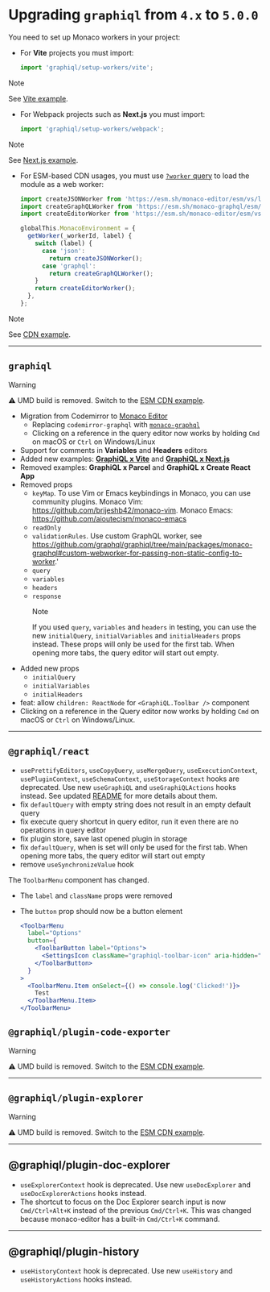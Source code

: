 # Upgrading `graphiql` from `4.x` to `5.0.0`

You need to set up Monaco workers in your project:

- For **Vite** projects you must import:

  ```js
  import 'graphiql/setup-workers/vite';
  ```

> [!NOTE]
>
> See [Vite example](../../examples/graphiql-vite/src/App.jsx).

- For Webpack projects such as **Next.js** you must import:

  ```js
  import 'graphiql/setup-workers/webpack';
  ```

> [!NOTE]
>
> See [Next.js example](../../examples/graphiql-nextjs/src/app/page.tsx).

- For ESM-based CDN usages, you must use
  [`?worker` query](https://esm.sh/#web-worker) to load the module as a web
  worker:

  ```js /?worker/
  import createJSONWorker from 'https://esm.sh/monaco-editor/esm/vs/language/json/json.worker.js?worker';
  import createGraphQLWorker from 'https://esm.sh/monaco-graphql/esm/graphql.worker.js?worker';
  import createEditorWorker from 'https://esm.sh/monaco-editor/esm/vs/editor/editor.worker.js?worker';

  globalThis.MonacoEnvironment = {
    getWorker(_workerId, label) {
      switch (label) {
        case 'json':
          return createJSONWorker();
        case 'graphql':
          return createGraphQLWorker();
      }
      return createEditorWorker();
    },
  };
  ```

> [!NOTE]
>
> See [CDN example](../../examples/graphiql-cdn/index.html).

---

## `graphiql`

> [!WARNING]
>
> ⚠️ UMD build is removed. Switch to the [ESM CDN example](../../examples/graphiql-cdn/index.html).

- Migration from Codemirror to [Monaco Editor](https://github.com/microsoft/monaco-editor)
  - Replacing `codemirror-graphql` with [`monaco-graphql`](../../packages/monaco-graphql)
  - Clicking on a reference in the query editor now works by holding `Cmd` on macOS or `Ctrl` on Windows/Linux
- Support for comments in **Variables** and **Headers** editors
- Added new examples: [**GraphiQL x Vite**](../../examples/graphiql-vite) and [**GraphiQL x Next.js**](../../examples/graphiql-nextjs)
- Removed examples: **GraphiQL x Parcel** and **GraphiQL x Create React App**
- Removed props
  - `keyMap`. To use Vim or Emacs keybindings in Monaco, you can use community plugins. Monaco Vim: https://github.com/brijeshb42/monaco-vim. Monaco Emacs: https://github.com/aioutecism/monaco-emacs
  - `readOnly`
  - `validationRules`. Use custom GraphQL worker, see https://github.com/graphql/graphiql/tree/main/packages/monaco-graphql#custom-webworker-for-passing-non-static-config-to-worker.'
  - `query`
  - `variables`
  - `headers`
  - `response`
    > [!NOTE]
    >
    > If you used `query`, `variables` and `headers` in testing, you can use the new `initialQuery`, `initialVariables`
    > and `initialHeaders` props instead. These props will only be used for the first tab.
    > When opening more tabs, the query editor will start out empty.
- Added new props
  - `initialQuery`
  - `initialVariables`
  - `initialHeaders`
- feat: allow `children: ReactNode` for `<GraphiQL.Toolbar />` component
- Clicking on a reference in the Query editor now works by holding `Cmd` on macOS or `Ctrl` on Windows/Linux.

---

## `@graphiql/react`

- `usePrettifyEditors`, `useCopyQuery`, `useMergeQuery`, `useExecutionContext`, `usePluginContext`, `useSchemaContext`, `useStorageContext` hooks are deprecated.
  Use new `useGraphiQL` and `useGraphiQLActions` hooks instead. See updated [README](../../packages/graphiql-react/README.md#available-stores) for more details about them.
- fix `defaultQuery` with empty string does not result in an empty default query
- fix execute query shortcut in query editor, run it even there are no operations in query editor
- fix plugin store, save last opened plugin in storage
- fix `defaultQuery`, when is set will only be used for the first tab. When opening more tabs, the query editor will start out empty
- remove `useSynchronizeValue` hook

The `ToolbarMenu` component has changed.

- The `label` and `className` props were removed
- The `button` prop should now be a button element

  ```jsx
  <ToolbarMenu
    label="Options"
    button={
      <ToolbarButton label="Options">
        <SettingsIcon className="graphiql-toolbar-icon" aria-hidden="true" />
      </ToolbarButton>
    }
  >
    <ToolbarMenu.Item onSelect={() => console.log('Clicked!')}>
      Test
    </ToolbarMenu.Item>
  </ToolbarMenu>
  ```

## `@graphiql/plugin-code-exporter`

> [!WARNING]
>
> ⚠️ UMD build is removed. Switch to the [ESM CDN example](../../packages/graphiql-plugin-code-exporter/example/index.html).

---

## `@graphiql/plugin-explorer`

> [!WARNING]
>
> ⚠️ UMD build is removed. Switch to the [ESM CDN example](../../examples/graphiql-cdn/index.html).

---

## @graphiql/plugin-doc-explorer

- `useExplorerContext` hook is deprecated. Use new `useDocExplorer` and `useDocExplorerActions` hooks instead.
- The shortcut to focus on the Doc Explorer search input is now `Cmd/Ctrl+Alt+K`
  instead of the previous `Cmd/Ctrl+K`. This was changed because monaco-editor has
  a built-in `Cmd/Ctrl+K` command.

---

## @graphiql/plugin-history

- `useHistoryContext` hook is deprecated. Use new `useHistory` and `useHistoryActions` hooks instead.
